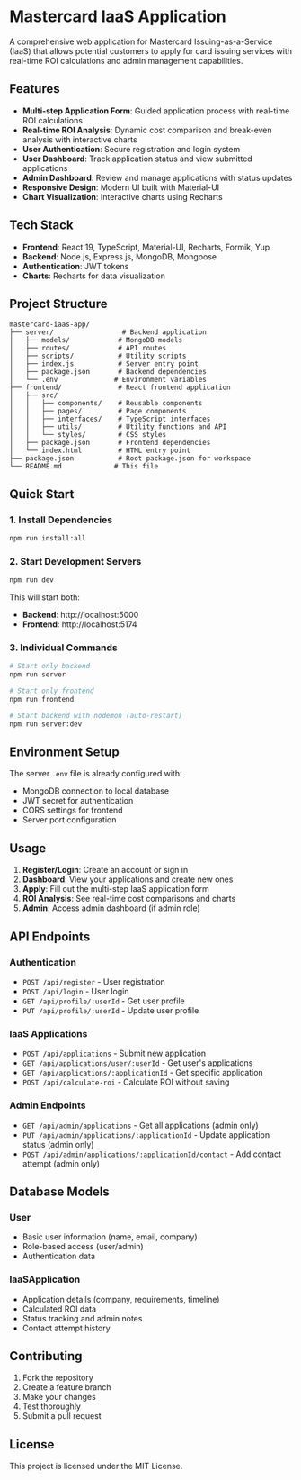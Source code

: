 # Mastercard IaaS Application

A comprehensive web application for Mastercard Issuing-as-a-Service (IaaS) that allows potential customers to apply for card issuing services with real-time ROI calculations and admin management capabilities.

## Features

- **Multi-step Application Form**: Guided application process with real-time ROI calculations
- **Real-time ROI Analysis**: Dynamic cost comparison and break-even analysis with interactive charts
- **User Authentication**: Secure registration and login system
- **User Dashboard**: Track application status and view submitted applications
- **Admin Dashboard**: Review and manage applications with status updates
- **Responsive Design**: Modern UI built with Material-UI
- **Chart Visualization**: Interactive charts using Recharts

## Tech Stack

- **Frontend**: React 19, TypeScript, Material-UI, Recharts, Formik, Yup
- **Backend**: Node.js, Express.js, MongoDB, Mongoose
- **Authentication**: JWT tokens
- **Charts**: Recharts for data visualization

## Project Structure

```
mastercard-iaas-app/
├── server/                 # Backend application
│   ├── models/            # MongoDB models
│   ├── routes/            # API routes
│   ├── scripts/           # Utility scripts
│   ├── index.js           # Server entry point
│   ├── package.json       # Backend dependencies
│   └── .env              # Environment variables
├── frontend/              # React frontend application
│   ├── src/
│   │   ├── components/    # Reusable components
│   │   ├── pages/         # Page components
│   │   ├── interfaces/    # TypeScript interfaces
│   │   ├── utils/         # Utility functions and API
│   │   └── styles/        # CSS styles
│   ├── package.json       # Frontend dependencies
│   └── index.html         # HTML entry point
├── package.json           # Root package.json for workspace
└── README.md             # This file
```

## Quick Start

### 1. Install Dependencies
```bash
npm run install:all
```

### 2. Start Development Servers
```bash
npm run dev
```

This will start both:
- **Backend**: http://localhost:5000
- **Frontend**: http://localhost:5174

### 3. Individual Commands
```bash
# Start only backend
npm run server

# Start only frontend
npm run frontend

# Start backend with nodemon (auto-restart)
npm run server:dev
```

## Environment Setup

The server `.env` file is already configured with:
- MongoDB connection to local database
- JWT secret for authentication
- CORS settings for frontend
- Server port configuration

## Usage

1. **Register/Login**: Create an account or sign in
2. **Dashboard**: View your applications and create new ones
3. **Apply**: Fill out the multi-step IaaS application form
4. **ROI Analysis**: See real-time cost comparisons and charts
5. **Admin**: Access admin dashboard (if admin role)

## API Endpoints

### Authentication
- `POST /api/register` - User registration
- `POST /api/login` - User login
- `GET /api/profile/:userId` - Get user profile
- `PUT /api/profile/:userId` - Update user profile

### IaaS Applications
- `POST /api/applications` - Submit new application
- `GET /api/applications/user/:userId` - Get user's applications
- `GET /api/applications/:applicationId` - Get specific application
- `POST /api/calculate-roi` - Calculate ROI without saving

### Admin Endpoints
- `GET /api/admin/applications` - Get all applications (admin only)
- `PUT /api/admin/applications/:applicationId` - Update application status (admin only)
- `POST /api/admin/applications/:applicationId/contact` - Add contact attempt (admin only)

## Database Models

### User
- Basic user information (name, email, company)
- Role-based access (user/admin)
- Authentication data

### IaaSApplication
- Application details (company, requirements, timeline)
- Calculated ROI data
- Status tracking and admin notes
- Contact attempt history

## Contributing

1. Fork the repository
2. Create a feature branch
3. Make your changes
4. Test thoroughly
5. Submit a pull request

## License

This project is licensed under the MIT License. 